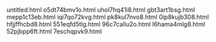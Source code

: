 untitled.html
o5dt74bmv1o.html
uhol7hq41i8.html
gbt3art1bsg.html
mepp1c13eb.html
iqi7qo72kvg.html
pk8kul7nvo8.html
0ip8kujb308.html
hfjjffhcbd8.html
551eqfd5tlg.html
96c7callu2o.html
l6hama4mlg8.html
52pjbpp6ft.html
7eschqpvk9.html